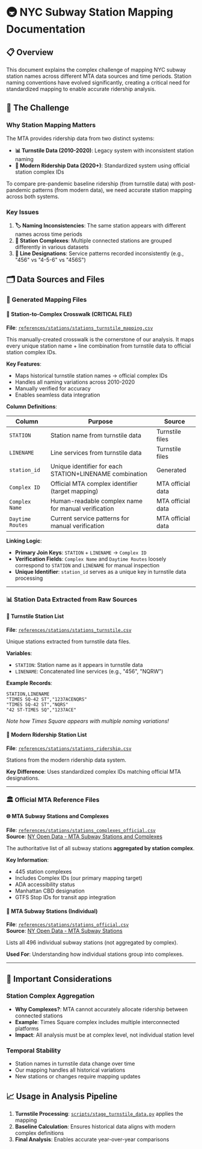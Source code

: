 # 🚇 NYC Subway Station Mapping Documentation

## 📋 Overview

This document explains the complex challenge of mapping NYC subway station names across different MTA data sources and time periods. Station naming conventions have evolved significantly, creating a critical need for standardized mapping to enable accurate ridership analysis.

## 🎯 The Challenge

### Why Station Mapping Matters

The MTA provides ridership data from two distinct systems:
- **📊 Turnstile Data (2010-2020)**: Legacy system with inconsistent station naming
- **📱 Modern Ridership Data (2020+)**: Standardized system using official station complex IDs

To compare pre-pandemic baseline ridership (from turnstile data) with post-pandemic patterns (from modern data), we need accurate station mapping across both systems.

### Key Issues

1. **🏷️ Naming Inconsistencies**: The same station appears with different names across time periods
2. **🔀 Station Complexes**: Multiple connected stations are grouped differently in various datasets
3. **🚊 Line Designations**: Service patterns recorded inconsistently (e.g., "456" vs "4-5-6" vs "456S")

## 🗂️ Data Sources and Files

### 📁 Generated Mapping Files

#### 🔗 Station-to-Complex Crosswalk (CRITICAL FILE)
**File**: [`references/stations/stations_turnstile_mapping.csv`](../stations/stations_turnstile_mapping.csv)

This manually-created crosswalk is the cornerstone of our analysis. It maps every unique station name + line combination from turnstile data to official station complex IDs.

**Key Features**:
- Maps historical turnstile station names → official complex IDs
- Handles all naming variations across 2010-2020
- Manually verified for accuracy
- Enables seamless data integration

**Column Definitions**:

| Column | Purpose | Source |
|--------|---------|--------|
| `STATION` | Station name from turnstile data | Turnstile files |
| `LINENAME` | Line services from turnstile data | Turnstile files |
| `station_id` | Unique identifier for each STATION+LINENAME combination | Generated |
| `Complex ID` | Official MTA complex identifier (target mapping) | MTA official data |
| `Complex Name` | Human-readable complex name for manual verification | MTA official data |
| `Daytime Routes` | Current service patterns for manual verification | MTA official data |

**Linking Logic**:
- **Primary Join Keys**: `STATION` + `LINENAME` → `Complex ID`
- **Verification Fields**: `Complex Name` and `Daytime Routes` loosely correspond to `STATION` and `LINENAME` for manual inspection
- **Unique Identifier**: `station_id` serves as a unique key in turnstile data processing

---

### 📊 Station Data Extracted from Raw Sources

#### 🎫 Turnstile Station List
**File**: [`references/stations/stations_turnstile.csv`](../stations/stations_turnstile.csv)

Unique stations extracted from turnstile data files.

**Variables**:
- `STATION`: Station name as it appears in turnstile data
- `LINENAME`: Concatenated line services (e.g., "456", "NQRW")

**Example Records**:
```
STATION,LINENAME
"TIMES SQ-42 ST","1237ACENQRS"
"TIMES SQ-42 ST","NQRS"
"42 ST-TIMES SQ","1237ACE"
```
*Note how Times Square appears with multiple naming variations!*

#### 📱 Modern Ridership Station List  
**File**: [`references/stations/stations_ridership.csv`](../stations/stations_ridership.csv)

Stations from the modern ridership data system.

**Key Difference**: Uses standardized complex IDs matching official MTA designations.

---

### 🏛️ Official MTA Reference Files

#### 🌐 MTA Subway Stations and Complexes
**File**: [`references/stations/stations_complexes_official.csv`](../stations/stations_complexes_official.csv)  
**Source**: [NY Open Data - MTA Subway Stations and Complexes](https://data.ny.gov/Transportation/MTA-Subway-Stations-and-Complexes/5f5g-n3cz/)

The authoritative list of all subway stations **aggregated by station complex**.

**Key Information**:
- 445 station complexes
- Includes Complex IDs (our primary mapping target)
- ADA accessibility status
- Manhattan CBD designation
- GTFS Stop IDs for transit app integration

#### 🚉 MTA Subway Stations (Individual)
**File**: [`references/stations/stations_official.csv`](../stations/stations_official.csv)  
**Source**: [NY Open Data - MTA Subway Stations](https://data.ny.gov/Transportation/MTA-Subway-Stations/39hk-dx4f/)

Lists all 496 individual subway stations (not aggregated by complex).

**Used For**: Understanding how individual stations group into complexes.

---

## 🚨 Important Considerations

### Station Complex Aggregation
- **Why Complexes?**: MTA cannot accurately allocate ridership between connected stations
- **Example**: Times Square complex includes multiple interconnected platforms
- **Impact**: All analysis must be at complex level, not individual station level

### Temporal Stability
- Station names in turnstile data change over time
- Our mapping handles all historical variations
- New stations or changes require mapping updates

## 📈 Usage in Analysis Pipeline

1. **Turnstile Processing**: [`scripts/stage_turnstile_data.py`](../../scripts/stage_turnstile_data.py) applies the mapping
2. **Baseline Calculation**: Ensures historical data aligns with modern complex definitions
3. **Final Analysis**: Enables accurate year-over-year comparisons

